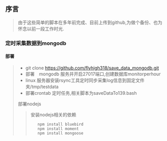 ## 序言
> 由于这些简单的脚本在多年前完成、目前上传到github,为做个备份、也为  
> 怀念以前一段工作时光.  
### 定时采集数据到mongodb  　　
#### 部署

> * git clone https://github.com/flyhigh318/save_data_mongodb.git  
> * 部署　mongodb 服务并开启27017端口,创建数据库monitorperhour  
> * linux 服务器安装rsync工具定时同步采集log信息到固定文件夹/tmp/testdata
> * 部署crontab 定时任务,相关脚本为saveDataTo139.bash
>
> 部署nodejs  
>> 安装nodejs相关的依赖　　
>> ```
>>    npm install bluebird  
>>    npm install moment  
>>    npm install mongoose  
>> ```
